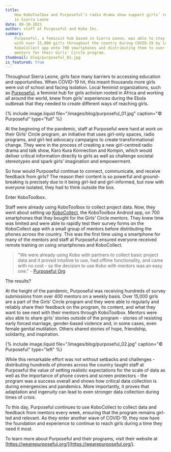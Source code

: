 ```yaml
---
title:
    How KoboToolbox and Purposeful’s radio drama show support girls’ resistance
    in Sierra Leone
date: 08-10-2021
author: staff at Purposeful and Kobo Inc.
summary:
    Purposeful, a feminist hub based in Sierra Leone, was able to stay connected
    with over 15,000 girls throughout the country during COVID-19 by loading the
    KoboCollect app onto 700 smartphones and distributing them to over 700
    mentors for their Girls' Circle program.
thumbnail: blog/purposeful_01.jpg
is_featured: true
---
```


Throughout Sierra Leone, girls face many barriers to accessing education and
opportunities. When COVID-19 hit, this meant thousands more girls were out of
school and facing isolation. Local feminist organizations, such as
[Purposeful](https://wearepurposeful.org/), a feminist hub for girls activism
rooted in Africa and working all around the world, knew from girls’ experiences
during the Ebola outbreak that they needed to create different ways of reaching
girls.

{% include image.liquid file="/images/blog/purposeful_01.jpg" caption="© Purposeful" type="full" %}

At the beginning of the pandemic, staff at Purposeful were hard at work on their
Girls’ Circle program, an initiative that uses girl-only spaces, radio programs,
and girl-led advocacy campaigns to create transformational change. They were in
the process of creating a new girl-centred radio drama and talk show, Karo Kura
Konnection and Kompin, which would deliver critical information directly to
girls as well as challenge societal stereotypes and spark girls’ imagination and
empowerment.

So how would Purposeful continue to connect, communicate, and receive feedback
from girls? The reason their content is so powerful and ground-breaking is
precisely due to it being girl-led and girl-informed, but now with everyone
isolated, they had to think outside the box.

Enter KoboToolbox.

Staff were already using KoboToolbox to collect project data. Now, they went
about setting up
[KoboCollect](https://support.kobotoolbox.org/kobocollect-android.html), the
KoboToolbox Android app, on 700 smartphones that they bought for the Girls’
Circle mentors. They knew time was limited and were able to rapidly test their
survey forms on the KoboCollect app with a small group of mentors before
distributing the phones across the country. This was the first time using a
smartphone for many of the mentors and staff at Purposeful ensured everyone
received remote training on using smartphones and KoboCollect.

> "We were already using Kobo with partners to collect basic project data and it
> proved intuitive to use, had offline functionality, and came with no cost - so
> the decision to use Kobo with mentors was an easy one." -
> [Purposeful Org](https://we-are-purposeful.medium.com/the-importance-of-girls-voices-during-emergencies-here-s-how-we-listened-dc5babf5ac91)

The results?

At the height of the pandemic, Purposeful was receiving hundreds of survey
submissions from over 400 mentors on a weekly basis. Over 15,000 girls are a
part of the Girls’ Circle program and they were able to regularly and reliably
share their feedback on the program, its content, and what they want to see next
with their mentors through KoboToolbox. Mentors were also able to share girls’
stories outside of the program - stories of resisting early forced marriage,
gender-based violence and, in some cases, even female genital mutilation. Others
shared stories of hope, friendship, solidarity, and inspiration.

{% include image.liquid file="/images/blog/purposeful_02.jpg" caption="© Purposeful" type="left" %}

While this remarkable effort was not without setbacks and challenges -
distributing hundreds of phones across the country taught staff at Purposeful
the value of setting realistic expectations for the scale of data as well as the
importance of phone covers and screen protectors - the program was a success
overall and shows how critical data collection is during emergencies and
pandemics. More importantly, it proves that adaptation and ingenuity can lead to
even stronger data collection during times of crisis.

To this day, Purposeful continues to use KoboCollect to collect data and
feedback from mentors every week, ensuring that the program remains girl-led and
relevant. As they enter another wave of COVID-19, they now have the foundation
and experience to continue to reach girls during a time they need it most.

To learn more about Purposeful and their programs, visit their website at
[https://wearepurposeful.org/](https://wearepurposeful.org/).
